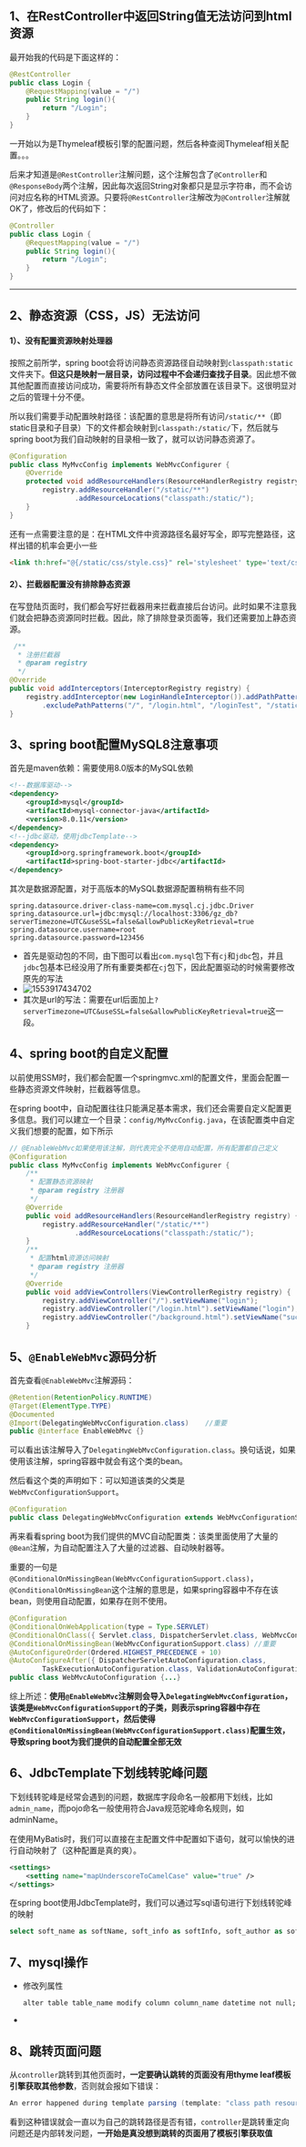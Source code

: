 ## 1、在RestController中返回String值无法访问到html资源

最开始我的代码是下面这样的：

```java
@RestController
public class Login {
    @RequestMapping(value = "/")
    public String login(){
        return "/Login";
    }
}
```

一开始以为是Thymeleaf模板引擎的配置问题，然后各种查阅Thymeleaf相关配置。。。

后来才知道是`@RestController`注解问题，这个注解包含了`@Controller`和`@ResponseBody`两个注解，因此每次返回String对象都只是显示字符串，而不会访问对应名称的HTML资源。只要将`@RestController`注解改为`@Controller`注解就OK了，修改后的代码如下：

```java
@Controller
public class Login {
    @RequestMapping(value = "/")
    public String login(){
        return "/Login";
    }
}
```



------



## 2、静态资源（CSS，JS）无法访问

#### 1）、没有配置资源映射处理器

按照之前所学，spring boot会将访问静态资源路径自动映射到`classpath:static`文件夹下。**但这只是映射一层目录，访问过程中不会递归查找子目录**。因此想不做其他配置而直接访问成功，需要将所有静态文件全部放置在该目录下。这很明显对之后的管理十分不便。

所以我们需要手动配置映射路径：该配置的意思是将所有访问`/static/**`（即static目录和子目录）下的文件都会映射到`classpath:/static/`下，然后就与spring boot为我们自动映射的目录相一致了，就可以访问静态资源了。

```java
@Configuration
public class MyMvcConfig implements WebMvcConfigurer {
    @Override
    protected void addResourceHandlers(ResourceHandlerRegistry registry) {
        registry.addResourceHandler("/static/**")
                .addResourceLocations("classpath:/static/");
    }
}
```

还有一点需要注意的是：在HTML文件中资源路径名最好写全，即写完整路径，这样出错的机率会更小一些

```html
<link th:href="@{/static/css/style.css}" rel='stylesheet' type='text/css' media="all"/>
```

#### 2）、拦截器配置没有排除静态资源

在写登陆页面时，我们都会写好拦截器用来拦截直接后台访问。此时如果不注意我们就会把静态资源同时拦截。因此，除了排除登录页面等，我们还需要加上静态资源。

```java
 /**
  * 注册拦截器
  * @param registry
  */
@Override
public void addInterceptors(InterceptorRegistry registry) {
    registry.addInterceptor(new LoginHandleInterceptor()).addPathPatterns("/**")
        .excludePathPatterns("/", "/login.html", "/loginTest", "/static/**");//这里配置了静态资源目录
}
```



## 3、spring boot配置MySQL8注意事项

首先是maven依赖：需要使用8.0版本的MySQL依赖

```xml
<!--数据库驱动-->
<dependency>
    <groupId>mysql</groupId>
    <artifactId>mysql-connector-java</artifactId>
    <version>8.0.11</version>
</dependency>
<!--jdbc驱动，使用jdbcTemplate-->
<dependency>
    <groupId>org.springframework.boot</groupId>
    <artifactId>spring-boot-starter-jdbc</artifactId>
</dependency>
```

其次是数据源配置，对于高版本的MySQL数据源配置稍稍有些不同

```properties
spring.datasource.driver-class-name=com.mysql.cj.jdbc.Driver
spring.datasource.url=jdbc:mysql://localhost:3306/gz_db?serverTimezone=UTC&useSSL=false&allowPublicKeyRetrieval=true
spring.datasource.username=root
spring.datasource.password=123456
```

- 首先是驱动包的不同，由下图可以看出`com.mysql`包下有`cj`和`jdbc`包，并且`jdbc`包基本已经没用了所有重要类都在`cj`包下，因此配置驱动的时候需要修改原先的写法
- ![1553917434702](C:\Users\MrXu\AppData\Roaming\Typora\typora-user-images\1553917434702.png)
- 其次是url的写法：需要在url后面加上`?serverTimezone=UTC&useSSL=false&allowPublicKeyRetrieval=true`这一段。



## 4、spring boot的自定义配置

以前使用SSM时，我们都会配置一个springmvc.xml的配置文件，里面会配置一些静态资源文件映射，拦截器等信息。

在spring boot中，自动配置往往只能满足基本需求，我们还会需要自定义配置更多信息。我们可以建立一个目录：`config/MyMvcConfig.java`，在该配置类中自定义我们想要的配置，如下所示

```java
// @EnableWebMvc如果使用该注解，则代表完全不使用自动配置，所有配置都自己定义
@Configuration
public class MyMvcConfig implements WebMvcConfigurer {
    /**
     * 配置静态资源映射
     * @param registry 注册器
     */
    @Override
    public void addResourceHandlers(ResourceHandlerRegistry registry) {
        registry.addResourceHandler("/static/**")
                .addResourceLocations("classpath:/static/");
    }
    /**
     * 配置html资源访问映射
     * @param registry 注册器
     */
    @Override   
    public void addViewControllers(ViewControllerRegistry registry) {
        registry.addViewController("/").setViewName("login");
        registry.addViewController("/login.html").setViewName("login");
        registry.addViewController("/background.html").setViewName("success");
    }
```



## 5、`@EnableWebMvc`源码分析

首先查看`@EnableWebMvc`注解源码：

```java
@Retention(RetentionPolicy.RUNTIME)
@Target(ElementType.TYPE)
@Documented
@Import(DelegatingWebMvcConfiguration.class)	//重要
public @interface EnableWebMvc {}
```

可以看出该注解导入了`DelegatingWebMvcConfiguration.class`。换句话说，如果使用该注解，spring容器中就会有这个类的bean。

然后看这个类的声明如下：可以知道该类的父类是`WebMvcConfigurationSupport`。

```java
@Configuration
public class DelegatingWebMvcConfiguration extends WebMvcConfigurationSupport {...}
```

再来看看spring boot为我们提供的MVC自动配置类：该类里面使用了大量的`@Bean`注解，为自动配置注入了大量的过滤器、自动映射器等。

重要的一句是`@ConditionalOnMissingBean(WebMvcConfigurationSupport.class)`，`@ConditionalOnMissingBean`这个注解的意思是，如果spring容器中不存在该bean，则使用自动配置，如果存在则不使用。

```java
@Configuration
@ConditionalOnWebApplication(type = Type.SERVLET)
@ConditionalOnClass({ Servlet.class, DispatcherServlet.class, WebMvcConfigurer.class })
@ConditionalOnMissingBean(WebMvcConfigurationSupport.class)	//重要
@AutoConfigureOrder(Ordered.HIGHEST_PRECEDENCE + 10)
@AutoConfigureAfter({ DispatcherServletAutoConfiguration.class,
		TaskExecutionAutoConfiguration.class, ValidationAutoConfiguration.class })
public class WebMvcAutoConfiguration {...}
```

综上所述：**使用`@EnableWebMvc`注解则会导入`DelegatingWebMvcConfiguration`，该类是`WebMvcConfigurationSupport`的子类，则表示spring容器中存在`WebMvcConfigurationSupport`，然后使得`@ConditionalOnMissingBean(WebMvcConfigurationSupport.class)`配置生效，导致spring boot为我们提供的自动配置全部无效**



## 6、JdbcTemplate下划线转驼峰问题

下划线转驼峰是经常会遇到的问题，数据库字段命名一般都用下划线，比如`admin_name`，而pojo命名一般使用符合Java规范驼峰命名规则，如adminName。

在使用MyBatis时，我们可以直接在主配置文件中配置如下语句，就可以愉快的进行自动映射了（这种配置是真的爽）。

```xml
<settings>
    <setting name="mapUnderscoreToCamelCase" value="true" />
</settings>
```

在spring boot使用JdbcTemplate时，我们可以通过写sql语句进行下划线转驼峰的映射

```sql
select soft_name as softName, soft_info as softInfo, soft_author as softAuthor, soft_last_modified_date as softLastModifiedDate from tb_software
```



## 7、mysql操作

- 修改列属性

  ```mysql
  alter table table_name modify column column_name datetime not null;
  ```

- 



## 8、跳转页面问题

从`controller`跳转到其他页面时，**一定要确认跳转的页面没有用thyme leaf模板引擎获取其他参数**，否则就会报如下错误：

```java
An error happened during template parsing (template: "class path resource [templates//background-admin-user.html]"
```

看到这种错误就会一直以为自己的跳转路径是否有错，`controller`是跳转重定向问题还是内部转发问题，**一开始是真没想到跳转的页面用了模板引擎获取值**